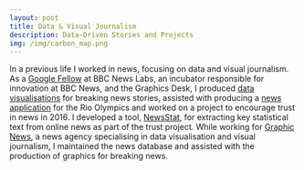 ```yaml
---
layout: post
title: Data & Visual Journalism
description: Data-Driven Stories and Projects
img: /img/carbon_map.png
---
```

In a previous life I worked in news, focusing on data and visual journalism. As a <a href="http://bbcnewslabs.co.uk/2016/09/26/google-fellow-liam-bolton-blogs-about-his-time-at-the-bbc/">Google Fellow</a> at BBC News Labs, an incubator responsible for innovation at BBC News, and the Graphics Desk, I produced <a href="http://www.bbc.co.uk/news/magazine-36913991">data visualisations</a> for breaking news stories, assisted with producing a <a href="http://www.bbc.co.uk/sport/olympics/36984887">news application</a> for the Rio Olympics and worked on a project to encourage trust in news in 2016. I developed a tool, <a href="https://github.com/lbuk/NewsStat">NewsStat</a>, for extracting key statistical text from online news as part of the trust project. While working for <a href="https://www.graphicnews.com/">Graphic News</a>, a news agency specialising in data visualisation and visual journalism, I maintained the news database and assisted with the production of graphics for breaking news.
